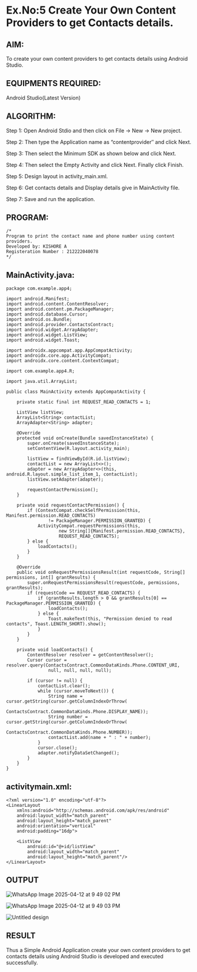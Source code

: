 
# Ex.No:5 Create Your Own Content Providers to get Contacts details.


## AIM:

To create your own content providers to get contacts details using Android Studio.

## EQUIPMENTS REQUIRED:

Android Studio(Latest Version)

## ALGORITHM:

Step 1: Open Android Stdio and then click on File -> New -> New project.

Step 2: Then type the Application name as “contentprovider″ and click Next. 

Step 3: Then select the Minimum SDK as shown below and click Next.

Step 4: Then select the Empty Activity and click Next. Finally click Finish.

Step 5: Design layout in activity_main.xml.

Step 6: Get contacts details and Display details give in MainActivity file.

Step 7: Save and run the application.

## PROGRAM:
```
/*
Program to print the contact name and phone number using content providers.
Developed by: KISHORE A
Registeration Number : 212222040078
*/
```
## MainActivity.java:

```
package com.example.app4;

import android.Manifest;
import android.content.ContentResolver;
import android.content.pm.PackageManager;
import android.database.Cursor;
import android.os.Bundle;
import android.provider.ContactsContract;
import android.widget.ArrayAdapter;
import android.widget.ListView;
import android.widget.Toast;

import androidx.appcompat.app.AppCompatActivity;
import androidx.core.app.ActivityCompat;
import androidx.core.content.ContextCompat;

import com.example.app4.R;

import java.util.ArrayList;

public class MainActivity extends AppCompatActivity {

    private static final int REQUEST_READ_CONTACTS = 1;

    ListView listView;
    ArrayList<String> contactList;
    ArrayAdapter<String> adapter;

    @Override
    protected void onCreate(Bundle savedInstanceState) {
        super.onCreate(savedInstanceState);
        setContentView(R.layout.activity_main);

        listView = findViewById(R.id.listView);
        contactList = new ArrayList<>();
        adapter = new ArrayAdapter<>(this, android.R.layout.simple_list_item_1, contactList);
        listView.setAdapter(adapter);

        requestContactPermission();
    }

    private void requestContactPermission() {
        if (ContextCompat.checkSelfPermission(this, Manifest.permission.READ_CONTACTS)
                != PackageManager.PERMISSION_GRANTED) {
            ActivityCompat.requestPermissions(this,
                    new String[]{Manifest.permission.READ_CONTACTS},
                    REQUEST_READ_CONTACTS);
        } else {
            loadContacts();
        }
    }

    @Override
    public void onRequestPermissionsResult(int requestCode, String[] permissions, int[] grantResults) {
        super.onRequestPermissionsResult(requestCode, permissions, grantResults);
        if (requestCode == REQUEST_READ_CONTACTS) {
            if (grantResults.length > 0 && grantResults[0] == PackageManager.PERMISSION_GRANTED) {
                loadContacts();
            } else {
                Toast.makeText(this, "Permission denied to read contacts", Toast.LENGTH_SHORT).show();
            }
        }
    }

    private void loadContacts() {
        ContentResolver resolver = getContentResolver();
        Cursor cursor = resolver.query(ContactsContract.CommonDataKinds.Phone.CONTENT_URI,
                null, null, null, null);

        if (cursor != null) {
            contactList.clear();
            while (cursor.moveToNext()) {
                String name = cursor.getString(cursor.getColumnIndexOrThrow(
                        ContactsContract.CommonDataKinds.Phone.DISPLAY_NAME));
                String number = cursor.getString(cursor.getColumnIndexOrThrow(
                        ContactsContract.CommonDataKinds.Phone.NUMBER));
                contactList.add(name + " : " + number);
            }
            cursor.close();
            adapter.notifyDataSetChanged();
        }
    }
}

```
## activitymain.xml:

```
<?xml version="1.0" encoding="utf-8"?>
<LinearLayout
    xmlns:android="http://schemas.android.com/apk/res/android"
    android:layout_width="match_parent"
    android:layout_height="match_parent"
    android:orientation="vertical"
    android:padding="16dp">

    <ListView
        android:id="@+id/listView"
        android:layout_width="match_parent"
        android:layout_height="match_parent"/>
</LinearLayout>

```
## OUTPUT

![WhatsApp Image 2025-04-12 at 9 49 02 PM](https://github.com/user-attachments/assets/3a927fcf-f960-460c-b740-bcfe3073da6f)





![WhatsApp Image 2025-04-12 at 9 49 03 PM](https://github.com/user-attachments/assets/5b349ba0-66af-40c0-9956-0c69f424dde0)






![Untitled design](https://github.com/user-attachments/assets/aa0405bb-dce1-4271-b992-583b567a6fc9)


## RESULT
Thus a Simple Android Application create your own content providers to get contacts details using Android Studio is developed and executed successfully.
